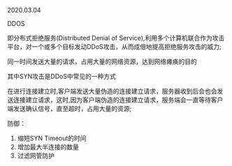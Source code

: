 2020.03.04

DDOS

即分布式拒绝服务(Distributed Denial of Service),利用多个计算机联合作为攻击平台，对一个或多个目标发动DDoS攻击，从而成倍地提高拒绝服务攻击的威力;

同一时间发送大量的请求，占用大量的网络资源，达到网络瘫痪的目的

其中SYN攻击是DDoS中常见的一种方式

在进行连接建立时,客户端发送大量伪造的连接建立请求，服务器收到后会也会发送连接建立请求，这时,因为客户端伪造的连接建立请求，服务端会一直等待客户端发送确认信号，直至超时，占用大量的资源;

防御：
1. 缩短SYN Timeout的时间
2. 增加最大半连接的数量
3. 过滤网管防护